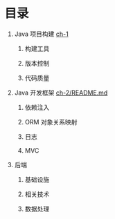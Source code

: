 # 目录

1. Java 项目构建 [ch-1](ch-1)

   1. 构建工具

   2. 版本控制

   3. 代码质量

2. Java 开发框架 [ch-2/README.md](/ch-2/README.md)

   1. 依赖注入

   2. ORM 对象关系映射

   3. 日志

   4. MVC

3. 后端

   1. 基础设施

   2. 相关技术

   3. 数据处理



